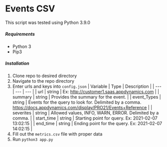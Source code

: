 # Events CSV
This script was tested using Python 3.9.0

##### Requirements
- Python 3
- Pip3

##### Installation
1. Clone repo to desired directory
2. Navigate to the repo directory
3. Enter urls and keys into `config.json`
    | Variable | Type | Description |
    | --- | --- | --- |
    | url | string | Ex: http://customer1.saas.appdynamics.com |
    | summary | string | Provides the summary for the event. |
    | event_Types | string | Events for the query to look for. Delimited by a comma. https://docs.appdynamics.com/display/PRO21/Events+Reference |
    | severites | string | Allowed values, INFO, WARN, ERROR. Delimited by a comma. |
    | start_time | string | Starting point for query. Ex: 2021-02-07 13:02:15 |
    | end_time | string | Ending point for the query. Ex: 2021-02-07 14:02:15 |
4. Fill out the `metrics.csv` file with proper data   
5. Run `python3 app.py`
